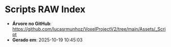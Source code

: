 # Scripts RAW Index

- **Árvore no GitHub**: https://github.com/lucasrmunhoz/VoxelProjectV2/tree/main/Assets/_Script
- **Gerado em**: 2025-10-19 10:45:03

